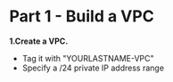 # Part 1 - Build a VPC

**1.Create a VPC.**
- Tag it with "YOURLASTNAME-VPC"
- Specify a /24 private IP address range


